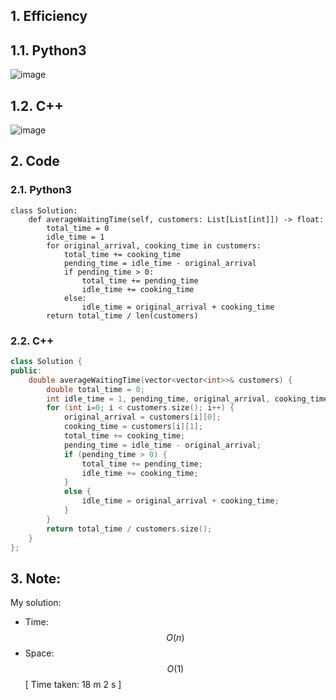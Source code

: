 ## 1. Efficiency
## 1.1. Python3
![image](https://github.com/KCP17/LeetCode-Solutions/assets/148914885/1f321fca-6e87-470a-9eaa-67ddf5c99586)
## 1.2. C++
![image](https://github.com/KCP17/LeetCode-Solutions/assets/148914885/9ee01386-bfa6-4a98-b7c9-00b3aa6bd8af)

## 2. Code
### 2.1. Python3
```python3 []
class Solution:
    def averageWaitingTime(self, customers: List[List[int]]) -> float:
        total_time = 0
        idle_time = 1
        for original_arrival, cooking_time in customers:
            total_time += cooking_time
            pending_time = idle_time - original_arrival
            if pending_time > 0:
                total_time += pending_time
                idle_time += cooking_time
            else:
                idle_time = original_arrival + cooking_time
        return total_time / len(customers)
```
### 2.2. C++
```cpp []
class Solution {
public:
    double averageWaitingTime(vector<vector<int>>& customers) {
        double total_time = 0;
        int idle_time = 1, pending_time, original_arrival, cooking_time;
        for (int i=0; i < customers.size(); i++) {
            original_arrival = customers[i][0];
            cooking_time = customers[i][1];
            total_time += cooking_time;
            pending_time = idle_time - original_arrival;
            if (pending_time > 0) {
                total_time += pending_time;
                idle_time += cooking_time;
            }
            else {
                idle_time = original_arrival + cooking_time;
            }
        }
        return total_time / customers.size();
    }
};
```

## 3. Note:
My solution:
- Time: $$O(n)$$
- Space: $$O(1)$$
[ Time taken: 18 m 2 s ]
